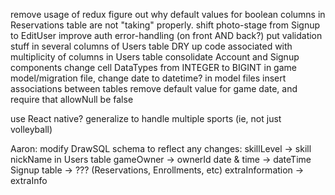 remove usage of redux
figure out why default values for boolean columns in Reservations table are not "taking" properly.
shift photo-stage from Signup to EditUser
improve auth error-handling (on front AND back?)
put validation stuff in several columns of Users table
DRY up code associated with multiplicity of columns in Users table
consolidate Account and Signup components
change cell DataTypes from INTEGER to BIGINT
in game model/migration file, change date to datetime?
in model files insert associations between tables
remove default value for game date, and require that allowNull be false

use React native?
generalize to handle multiple sports (ie, not just volleyball)

Aaron: modify DrawSQL schema to reflect any changes:
    skillLevel -> skill
    nickName in Users table
    gameOwner -> ownerId
    date & time -> dateTime
    Signup table -> ??? (Reservations, Enrollments, etc)
    extraInformation -> extraInfo
